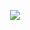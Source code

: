 <p align="center">
	<a href="https://steamcommunity.com/sharedfiles/filedetails/?id=2531198548">
		<img src="https://github.com/Derpius/VisTrace/blob/branding/banner.png?raw=true" />
	</a>
</p>
